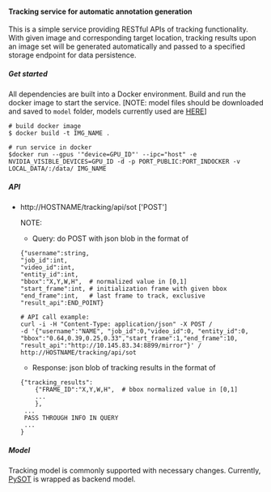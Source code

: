 #### Tracking service for automatic annotation generation

This is a simple service providing RESTful APIs of tracking functionality.
With given image and corresponding target location, 
tracking results upon an image set will be generated automatically 
and passed to a specified storage endpoint for data persistence.

##### Get started
All dependencies are built into a Docker environment. 
Build and run the docker image to start the service. 
[NOTE: model files should be downloaded and saved to `model` folder,
 models currently used are [HERE](https://github.com/STVIR/pysot/blob/master/MODEL_ZOO.md)]
```
# build docker image
$ docker build -t IMG_NAME .

# run service in docker
$docker run --gpus '"device=GPU_ID"' --ipc="host" -e NVIDIA_VISIBLE_DEVICES=GPU_ID -d -p PORT_PUBLIC:PORT_INDOCKER -v LOCAL_DATA/:/data/ IMG_NAME
```

##### API
* http://HOSTNAME/tracking/api/sot ['POST']

  NOTE:  
  - Query: do POST with json blob in the format of 
  ```
  {"username":string,
  "job_id":int,  
  "video_id":int,
  "entity_id":int,
  "bbox":"X,Y,W,H",  # normalized value in [0,1]
  "start_frame":int, # initialization frame with given bbox
  "end_frame":int,   # last frame to track, exclusive
  "result_api":END_POINT}
  ```
  
  ```
  # API call example:
  curl -i -H "Content-Type: application/json" -X POST /
  -d '{"username":"NAME", "job_id":0,"video_id":0, "entity_id":0, "bbox":"0.64,0.39,0.25,0.33","start_frame":1,"end_frame":10, "result_api":"http://10.145.83.34:8899/mirror"}' /
  http://HOSTNAME/tracking/api/sot
  ```
  
  - Response: json blob of tracking results in the format of
  ```
  {"tracking_results":
      {"FRAME_ID":"X,Y,W,H",  # bbox normalized value in [0,1]
      ...
      },
   ...
   PASS THROUGH INFO IN QUERY
   ...
  }
  ```
 
 ##### Model
 Tracking model is commonly supported with necessary changes. 
 Currently, [PySOT](https://github.com/STVIR/pysot) is wrapped as backend model.
 
 
